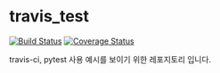 # travis_test 
[![Build Status](https://travis-ci.org/ngh3053/travis_test.svg?branch=master)](https://travis-ci.org/ngh3053/travis_test) [![Coverage Status](https://coveralls.io/repos/github/ngh3053/travis_test/badge.png?branch=master)](https://coveralls.io/github/ngh3053/travis_test?branch=master)

travis-ci, pytest 사용 예시를 보이기 위한 레포지토리 입니다.
